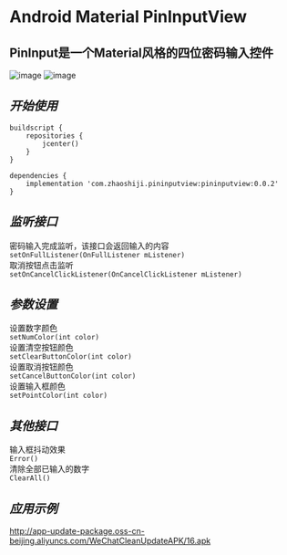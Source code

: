 # Android Material PinInputView
## PinInput是一个Material风格的四位密码输入控件  
![image](https://github.com/gitzsj/PinInputView/blob/master/gif/SM-G9350_20181225212424.gif)
![image](https://github.com/gitzsj/PinInputView/blob/master/gif/SM-G9350_20181225212601.gif)  
## ___开始使用___  


```
buildscript {
    repositories {
        jcenter()
    }
}
``` 

```
dependencies {
	implementation 'com.zhaoshiji.pininputview:pininputview:0.0.2'
}
``` 
## ___监听接口___  
密码输入完成监听，该接口会返回输入的内容  
`setOnFullListener(OnFullListener mListener)`  
取消按钮点击监听  
`setOnCancelClickListener(OnCancelClickListener mListener)`  
## ___参数设置___ 
设置数字颜色  
`setNumColor(int color)`  
设置清空按钮颜色  
`setClearButtonColor(int color)`  
设置取消按钮颜色  
`setCancelButtonColor(int color)`  
设置输入框颜色  
`setPointColor(int color)`  
## ___其他接口___ 
输入框抖动效果    
`Error()`  
清除全部已输入的数字  
`ClearAll()`  
## ___应用示例___  
http://app-update-package.oss-cn-beijing.aliyuncs.com/WeChatCleanUpdateAPK/16.apk
